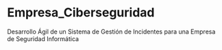 # Empresa_Ciberseguridad
Desarrollo Ágil de un Sistema de Gestión de Incidentes para una Empresa de Seguridad Informática
